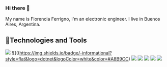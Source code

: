 ### Hi there 👋
My name is Florencia Ferrigno, I'm an electronic engineer.
I live in Buenos Aires, Argentina.

## 🔧Technologies and Tools
![](https://img.shields.io/badge/-informational?style=flat&logo=c&logoColor=white&color=#A8B9CC)
![]((https://img.shields.io/badge/-informational?style=flat&logo=dotnet&logoColor=white&color=#A8B9CC)
![](https://img.shields.io/badge/-informational?style=flat&logo=cplusplus&logoColor=white&color=#A8B9CC)
![](https://img.shields.io/badge/-informational?style=flat&logo=csharp&logoColor=white&color=#A8B9CC)
![](https://img.shields.io/badge/-informational?style=flat&logo=cmake&logoColor=white&color=#A8B9CC)
![](https://img.shields.io/badge/-informational?style=flat&logo=curl&logoColor=white&color=#A8B9CC)
![](https://img.shields.io/badge/-informational?style=flat&logo=docker&logoColor=white&color=#A8B9CC)

<!--
**florenciaferrigno/FlorenciaFerrigno** is a ✨ _special_ ✨ repository because its `README.md` (this file) appears on your GitHub profile.

Here are some ideas to get you started:

- 🔭 I’m currently working on ...
- 🌱 I’m currently learning ...
- 👯 I’m looking to collaborate on ...
- 🤔 I’m looking for help with ...
- 💬 Ask me about ...
- 📫 How to reach me: ...
- 😄 Pronouns: ...
- ⚡ Fun fact: ...
-->
